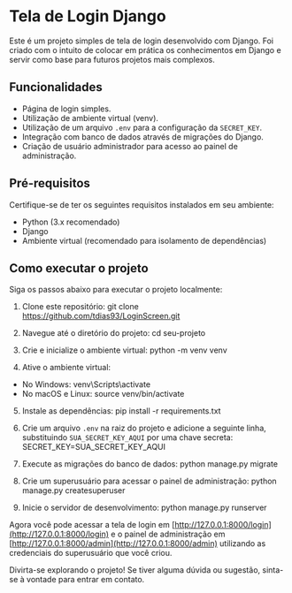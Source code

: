 # Tela de Login Django

Este é um projeto simples de tela de login desenvolvido com Django. Foi criado com o intuito de colocar em prática os conhecimentos em Django e servir como base para futuros projetos mais complexos.

## Funcionalidades

- Página de login simples.
- Utilização de ambiente virtual (venv).
- Utilização de um arquivo `.env` para a configuração da `SECRET_KEY`.
- Integração com banco de dados através de migrações do Django.
- Criação de usuário administrador para acesso ao painel de administração.

## Pré-requisitos

Certifique-se de ter os seguintes requisitos instalados em seu ambiente:

- Python (3.x recomendado)
- Django
- Ambiente virtual (recomendado para isolamento de dependências)

## Como executar o projeto

Siga os passos abaixo para executar o projeto localmente:

1. Clone este repositório: 
   git clone https://github.com/tdias93/LoginScreen.git

2. Navegue até o diretório do projeto:
   cd seu-projeto

3. Crie e inicialize o ambiente virtual:
   python -m venv venv

4. Ative o ambiente virtual:

- No Windows: venv\Scripts\activate
- No macOS e Linux: source venv/bin/activate

5. Instale as dependências:
   pip install -r requirements.txt

6. Crie um arquivo `.env` na raiz do projeto e adicione a seguinte linha, substituindo `SUA_SECRET_KEY_AQUI` por uma chave secreta:
   SECRET_KEY=SUA_SECRET_KEY_AQUI

7. Execute as migrações do banco de dados:
   python manage.py migrate

8. Crie um superusuário para acessar o painel de administração:
   python manage.py createsuperuser

9. Inicie o servidor de desenvolvimento:
   python manage.py runserver



Agora você pode acessar a tela de login em [http://127.0.0.1:8000/login](http://127.0.0.1:8000/login) e o painel de administração em [http://127.0.0.1:8000/admin](http://127.0.0.1:8000/admin) utilizando as credenciais do superusuário que você criou.

Divirta-se explorando o projeto! Se tiver alguma dúvida ou sugestão, sinta-se à vontade para entrar em contato.

